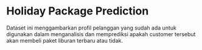 # Holiday Package Prediction
Dataset ini menggambarkan profil pelanggan yang sudah ada untuk digunakan dalam menganalisis dan memprediksi apakah customer tersebut akan membeli paket liburan terbaru atau tidak.
